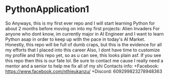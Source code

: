 # PythonApplication1
So Anyways, this is my first ever repo and I will start learning Python for about 2 months before moving on into my first projects: Alien Invaders
For anyone who dont know, im currently major in AI Engineer and I want to learn Python asap in order to keep up with the pace in today's AI Market.
Honestly, this repo will be full of dumb craps, but this is the evidence for all my efforts that I placed into this career
Also, I dont have time to customize my profile and this repo yet, so as u can see, this looks plain asf.
If you see this repo then this is our fate lol.
Be sure to contact me cause I really need a mentor and a senior to help me fix all of my shi
  Contacts info: 
    +Facebook: https://www.facebook.com/nthieukanzu/
    +Discord: 609299823278948363

